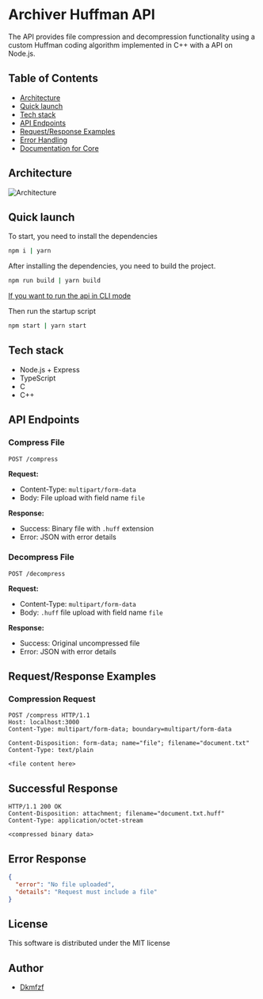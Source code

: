 # Archiver Huffman API

The API provides file compression and decompression functionality using a custom Huffman coding algorithm implemented in C++ with a API on Node.js.

## Table of Contents

- [Architecture](#architecture)
- [Quick launch](#quick-launch)
- [Tech stack](#tech-stack)
- [API Endpoints](#api-endpoints)
- [Request/Response Examples](#requestresponse-examples)
- [Error Handling](#error-handling)
- [Documentation for Core](./src/core/README.md)

## Architecture

![Architecture](./docs/architecture.png)

## Quick launch

To start, you need to install the dependencies

```bash
npm i | yarn
```

After installing the dependencies, you need to build the project.

```bash
npm run build | yarn build
```

[If you want to run the api in CLI mode](./src/core/)

Then run the startup script

```bash
npm start | yarn start
```

## Tech stack

- Node.js + Express
- TypeScript
- C
- C++

## API Endpoints

### Compress File
`POST /compress`

**Request:**
- Content-Type: `multipart/form-data`
- Body: File upload with field name `file`

**Response:**
- Success: Binary file with `.huff` extension
- Error: JSON with error details

### Decompress File
`POST /decompress`

**Request:**
- Content-Type: `multipart/form-data`
- Body: `.huff` file upload with field name `file`

**Response:**
- Success: Original uncompressed file
- Error: JSON with error details

## Request/Response Examples

### Compression Request
```http
POST /compress HTTP/1.1
Host: localhost:3000
Content-Type: multipart/form-data; boundary=multipart/form-data

Content-Disposition: form-data; name="file"; filename="document.txt"
Content-Type: text/plain

<file content here>
```

## Successful Response

```http
HTTP/1.1 200 OK
Content-Disposition: attachment; filename="document.txt.huff"
Content-Type: application/octet-stream

<compressed binary data>
```

## Error Response

```json
{
  "error": "No file uploaded",
  "details": "Request must include a file"
}
```

## License

This software is distributed under the MIT license

## Author

- [Dkmfzf](https://github.com/DKMFzF)
